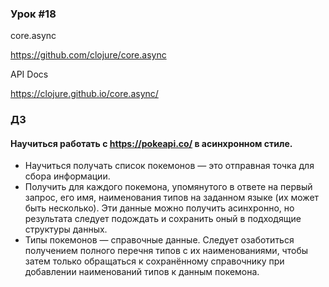 ### Урок #18

core.async

https://github.com/clojure/core.async

API Docs

https://clojure.github.io/core.async/

### ДЗ
#### Научиться работать с https://pokeapi.co/ в асинхронном стиле.

- Научиться получать список покемонов — это отправная точка для сбора информации.
- Получить для каждого покемона, упомянутого в ответе на первый запрос, его имя, наименования типов на заданном языке (их может быть несколько). Эти данные можно получить асинхронно, но результата следует подождать и сохранить оный в подходящие структуры данных.
- Типы покемонов — справочные данные. Следует озаботиться получением полного перечня типов с их наименованиями, чтобы затем только обращаться к сохранённому справочнику при добавлении наименований типов к данным покемона.
